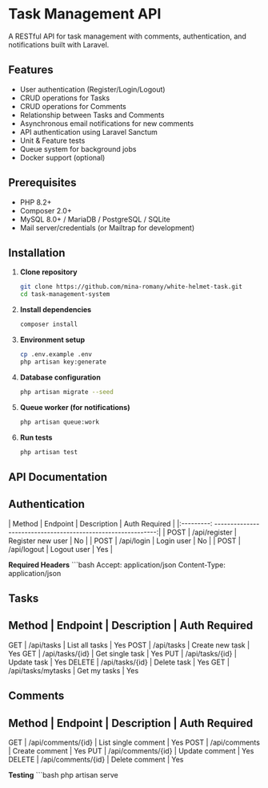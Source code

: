 # Task Management API

A RESTful API for task management with comments, authentication, and notifications built with Laravel.

## Features

- User authentication (Register/Login/Logout)
- CRUD operations for Tasks
- CRUD operations for Comments
- Relationship between Tasks and Comments
- Asynchronous email notifications for new comments
- API authentication using Laravel Sanctum
- Unit & Feature tests
- Queue system for background jobs
- Docker support (optional)

## Prerequisites

- PHP 8.2+
- Composer 2.0+
- MySQL 8.0+ / MariaDB / PostgreSQL / SQLite
- Mail server/credentials (or Mailtrap for development)

## Installation

1. **Clone repository**
   ```bash
   git clone https://github.com/mina-romany/white-helmet-task.git
   cd task-management-system

2. **Install dependencies**
    ```bash
    composer install

3. **Environment setup**
    ```bash
    cp .env.example .env
    php artisan key:generate

4. **Database configuration**   
    ```bash
    php artisan migrate --seed

5. **Queue worker (for notifications)**  
    ```bash
    php artisan queue:work

6. **Run tests**  
    ```bash
    php artisan test

## API Documentation

**Authentication** 
--------------------------------------------------------------------------
|    Method	|    Endpoint	    |  Description          |   Auth Required |
|:---------: ------------------------------------------------------------:|
|    POST   |	/api/register   |	Register new user   |   No            |
|    POST	|   /api/login	    |   Login user          |   No            |
|    POST	|   /api/logout	|   Logout user             |   Yes           |

**Required Headers**
    ```bash
    Accept: application/json
    Content-Type: application/json

**Tasks**
-----------------------------------------------------------------------
Method  |	Endpoint	        |   Description	     |   Auth Required
-----------------------------------------------------------------------
GET	    |   /api/tasks	        |    List all tasks  |   Yes
POST	|   /api/tasks	        |    Create new task |	 Yes
GET	    |   /api/tasks/{id}	    |    Get single task |	 Yes
PUT	    |   /api/tasks/{id}	    |    Update task	 |   Yes
DELETE	|   /api/tasks/{id}     |	 Delete task	 |   Yes
GET     |   /api/tasks/mytasks  |    Get my tasks    |   Yes


**Comments**
---------------------------------------------------------------------------
Method  |	Endpoint	         |    Description	        | Auth Required
---------------------------------------------------------------------------
GET	    |   /api/comments/{id}	 |   List single comment    |	Yes
POST	|   /api/comments	     |   Create comment	        |   Yes
PUT	    |   /api/comments/{id}	 |   Update comment	        |   Yes
DELETE	|   /api/comments/{id}	 |   Delete comment	        |   Yes

**Testing**
    ```bash
    php artisan serve
